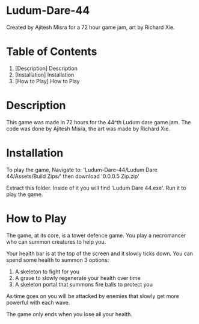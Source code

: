 # Ludum-Dare-44

Created by Ajitesh Misra for a 72 hour game jam, art by Richard Xie.

# <a name="table of contents"></a> Table of Contents

1.	[Description] Description
2.	[Installation] Installation
3.	[How to Play] How to Play

# <a name="Description"></a>Description

This game was made in 72 hours for the 44^th Ludum dare game jam. The code was done by Ajitesh Misra, the art was made by Richard Xie.

# <a name="Installation"></a>Installation

To play the game, Navigate to: 'Ludum-Dare-44/Ludum Dare 44/Assets/Build Zips/' then download '0.0.0.5 Zip.zip'

Extract this folder. Inside of it you will find 'Ludum Dare 44.exe'. Run it to play the game.

# <a name="How to Play"></a>How to Play

The game, at its core, is a tower defence game. You play a necromancer who can summon creatures to help you.

Your health bar is at the top of the screen and it slowly ticks down. You can spend some health to summon 3 options:

1. A skeleton to fight for you
2. A grave to slowly regenerate your health over time
3. A skeleton portal that summons fire balls to protect you

As time goes on you will be attacked by enemies that slowly get more powerful with each wave.

The game only ends when you lose all your health.
